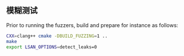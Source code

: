 ## 模糊测试

Prior to running the fuzzers, build and prepare for instance as follows:
```sh
CXX=clang++ cmake -DBUILD_FUZZING=1 ..
make
export LSAN_OPTIONS=detect_leaks=0
```
